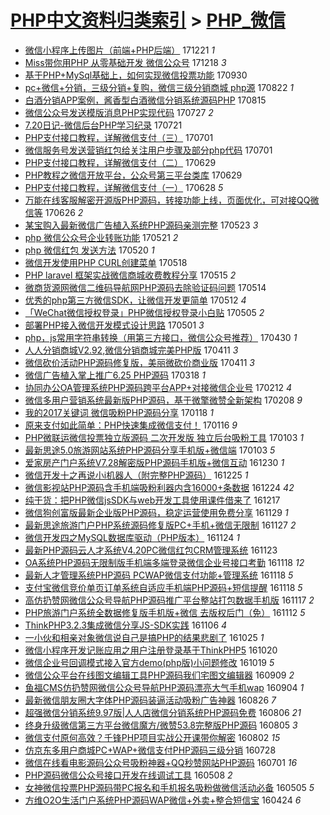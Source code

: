 [PHP中文资料归类索引](../README.md) > [PHP_微信](PHP_微信.md)
====
- [微信小程序上传图片（前端+PHP后端）](http://jkwz.applinzi.com/ittc/7049477199583773712.html#%E5%BE%AE%E4%BF%A1%E5%B0%8F%E7%A8%8B%E5%BA%8F%E4%B8%8A%E4%BC%A0%E5%9B%BE%E7%89%87%EF%BC%88%E5%89%8D%E7%AB%AF%2BPHP%E5%90%8E%E7%AB%AF%EF%BC%89) 171221 *1* 
- [Miss带你用PHP 从零基础开发 微信公众号](http://jkwz.applinzi.com/ittc/7048068414952702992.html#Miss%E5%B8%A6%E4%BD%A0%E7%94%A8PHP+%E4%BB%8E%E9%9B%B6%E5%9F%BA%E7%A1%80%E5%BC%80%E5%8F%91+%E5%BE%AE%E4%BF%A1%E5%85%AC%E4%BC%97%E5%8F%B7) 171218 *3* 
- [基于PHP+MySql基础上，如何实现微信投票功能](http://jkwz.applinzi.com/ittc/7019039153503863825.html#%E5%9F%BA%E4%BA%8EPHP%2BMySql%E5%9F%BA%E7%A1%80%E4%B8%8A%EF%BC%8C%E5%A6%82%E4%BD%95%E5%AE%9E%E7%8E%B0%E5%BE%AE%E4%BF%A1%E6%8A%95%E7%A5%A8%E5%8A%9F%E8%83%BD) 170930  
- [pc+微信+分销，三级分销+复购，微信三级分销商城 php源](http://jkwz.applinzi.com/ittc/7004685443285910545.html#pc%2B%E5%BE%AE%E4%BF%A1%2B%E5%88%86%E9%94%80%EF%BC%8C%E4%B8%89%E7%BA%A7%E5%88%86%E9%94%80%2B%E5%A4%8D%E8%B4%AD%EF%BC%8C%E5%BE%AE%E4%BF%A1%E4%B8%89%E7%BA%A7%E5%88%86%E9%94%80%E5%95%86%E5%9F%8E+php%E6%BA%90) 170822 *1* 
- [白酒分销APP案例，酱香型白酒微信分销系统源码PHP](http://jkwz.applinzi.com/ittc/7002093805917176849.html#%E7%99%BD%E9%85%92%E5%88%86%E9%94%80APP%E6%A1%88%E4%BE%8B%EF%BC%8C%E9%85%B1%E9%A6%99%E5%9E%8B%E7%99%BD%E9%85%92%E5%BE%AE%E4%BF%A1%E5%88%86%E9%94%80%E7%B3%BB%E7%BB%9F%E6%BA%90%E7%A0%81PHP) 170815  
- [微信公众号发送模版消息PHP实现代码](http://jkwz.applinzi.com/ittc/6994899696945202193.html#%E5%BE%AE%E4%BF%A1%E5%85%AC%E4%BC%97%E5%8F%B7%E5%8F%91%E9%80%81%E6%A8%A1%E7%89%88%E6%B6%88%E6%81%AFPHP%E5%AE%9E%E7%8E%B0%E4%BB%A3%E7%A0%81) 170727 *2* 
- [7.20日记-微信后台PHP学习纪录](http://jkwz.applinzi.com/ittc/6992548658837718033.html#7.20%E6%97%A5%E8%AE%B0-%E5%BE%AE%E4%BF%A1%E5%90%8E%E5%8F%B0PHP%E5%AD%A6%E4%B9%A0%E7%BA%AA%E5%BD%95) 170721  
- [PHP支付接口教程，详解微信支付（三）](http://jkwz.applinzi.com/ittc/6985478879941493765.html#PHP%E6%94%AF%E4%BB%98%E6%8E%A5%E5%8F%A3%E6%95%99%E7%A8%8B%EF%BC%8C%E8%AF%A6%E8%A7%A3%E5%BE%AE%E4%BF%A1%E6%94%AF%E4%BB%98%EF%BC%88%E4%B8%89%EF%BC%89) 170701  
- [微信服务号发送营销红包给关注用户步骤及部分php代码](http://jkwz.applinzi.com/ittc/6985004632458658820.html#%E5%BE%AE%E4%BF%A1%E6%9C%8D%E5%8A%A1%E5%8F%B7%E5%8F%91%E9%80%81%E8%90%A5%E9%94%80%E7%BA%A2%E5%8C%85%E7%BB%99%E5%85%B3%E6%B3%A8%E7%94%A8%E6%88%B7%E6%AD%A5%E9%AA%A4%E5%8F%8A%E9%83%A8%E5%88%86php%E4%BB%A3%E7%A0%81) 170701  
- [PHP支付接口教程，详解微信支付（二）](http://jkwz.applinzi.com/ittc/6984628160040535044.html#PHP%E6%94%AF%E4%BB%98%E6%8E%A5%E5%8F%A3%E6%95%99%E7%A8%8B%EF%BC%8C%E8%AF%A6%E8%A7%A3%E5%BE%AE%E4%BF%A1%E6%94%AF%E4%BB%98%EF%BC%88%E4%BA%8C%EF%BC%89) 170629  
- [PHP教程之微信开放平台，公众号第三平台类库](http://jkwz.applinzi.com/ittc/6984573722672235525.html#PHP%E6%95%99%E7%A8%8B%E4%B9%8B%E5%BE%AE%E4%BF%A1%E5%BC%80%E6%94%BE%E5%B9%B3%E5%8F%B0%EF%BC%8C%E5%85%AC%E4%BC%97%E5%8F%B7%E7%AC%AC%E4%B8%89%E5%B9%B3%E5%8F%B0%E7%B1%BB%E5%BA%93) 170629  
- [PHP支付接口教程，详解微信支付（一）](http://jkwz.applinzi.com/ittc/6983911665002087428.html#PHP%E6%94%AF%E4%BB%98%E6%8E%A5%E5%8F%A3%E6%95%99%E7%A8%8B%EF%BC%8C%E8%AF%A6%E8%A7%A3%E5%BE%AE%E4%BF%A1%E6%94%AF%E4%BB%98%EF%BC%88%E4%B8%80%EF%BC%89) 170628 *5* 
- [万能在线客服解密开源版PHP源码，转接功能上线，页面优化，可对接QQ微信等](http://jkwz.applinzi.com/ittc/6983543626486252549.html#%E4%B8%87%E8%83%BD%E5%9C%A8%E7%BA%BF%E5%AE%A2%E6%9C%8D%E8%A7%A3%E5%AF%86%E5%BC%80%E6%BA%90%E7%89%88PHP%E6%BA%90%E7%A0%81%EF%BC%8C%E8%BD%AC%E6%8E%A5%E5%8A%9F%E8%83%BD%E4%B8%8A%E7%BA%BF%EF%BC%8C%E9%A1%B5%E9%9D%A2%E4%BC%98%E5%8C%96%EF%BC%8C%E5%8F%AF%E5%AF%B9%E6%8E%A5QQ%E5%BE%AE%E4%BF%A1%E7%AD%89) 170626 *2* 
- [某宝购入最新微信广告植入系统PHP源码亲测完整](http://jkwz.applinzi.com/ittc/6970935958240232452.html#%E6%9F%90%E5%AE%9D%E8%B4%AD%E5%85%A5%E6%9C%80%E6%96%B0%E5%BE%AE%E4%BF%A1%E5%B9%BF%E5%91%8A%E6%A4%8D%E5%85%A5%E7%B3%BB%E7%BB%9FPHP%E6%BA%90%E7%A0%81%E4%BA%B2%E6%B5%8B%E5%AE%8C%E6%95%B4) 170523 *3* 
- [php 微信公众号企业转账功能](http://jkwz.applinzi.com/ittc/6970168902087607301.html#php+%E5%BE%AE%E4%BF%A1%E5%85%AC%E4%BC%97%E5%8F%B7%E4%BC%81%E4%B8%9A%E8%BD%AC%E8%B4%A6%E5%8A%9F%E8%83%BD) 170521 *2* 
- [php 微信红包 发送方法](http://jkwz.applinzi.com/ittc/6969759519650350084.html#php+%E5%BE%AE%E4%BF%A1%E7%BA%A2%E5%8C%85+%E5%8F%91%E9%80%81%E6%96%B9%E6%B3%95) 170520 *1* 
- [微信开发使用PHP CURL创建菜单](http://jkwz.applinzi.com/ittc/6969144539741684740.html#%E5%BE%AE%E4%BF%A1%E5%BC%80%E5%8F%91%E4%BD%BF%E7%94%A8PHP+CURL%E5%88%9B%E5%BB%BA%E8%8F%9C%E5%8D%95) 170518  
- [PHP laravel 框架实战微信商城收费教程分享](http://jkwz.applinzi.com/ittc/6967889129240003589.html#PHP+laravel+%E6%A1%86%E6%9E%B6%E5%AE%9E%E6%88%98%E5%BE%AE%E4%BF%A1%E5%95%86%E5%9F%8E%E6%94%B6%E8%B4%B9%E6%95%99%E7%A8%8B%E5%88%86%E4%BA%AB) 170515 *2* 
- [微商货源网微信二维码导航网PHP源码去除验证码问题](http://jkwz.applinzi.com/ittc/6967579962285491204.html#%E5%BE%AE%E5%95%86%E8%B4%A7%E6%BA%90%E7%BD%91%E5%BE%AE%E4%BF%A1%E4%BA%8C%E7%BB%B4%E7%A0%81%E5%AF%BC%E8%88%AA%E7%BD%91PHP%E6%BA%90%E7%A0%81%E5%8E%BB%E9%99%A4%E9%AA%8C%E8%AF%81%E7%A0%81%E9%97%AE%E9%A2%98) 170514  
- [优秀的php第三方微信SDK，让微信开发更简单](http://jkwz.applinzi.com/ittc/6966705249342456836.html#%E4%BC%98%E7%A7%80%E7%9A%84php%E7%AC%AC%E4%B8%89%E6%96%B9%E5%BE%AE%E4%BF%A1SDK%EF%BC%8C%E8%AE%A9%E5%BE%AE%E4%BF%A1%E5%BC%80%E5%8F%91%E6%9B%B4%E7%AE%80%E5%8D%95) 170512 *4* 
- [「WeChat微信授权登录」PHP微信授权登录小白贴](http://jkwz.applinzi.com/ittc/6963947580215002117.html#%E3%80%8CWeChat%E5%BE%AE%E4%BF%A1%E6%8E%88%E6%9D%83%E7%99%BB%E5%BD%95%E3%80%8DPHP%E5%BE%AE%E4%BF%A1%E6%8E%88%E6%9D%83%E7%99%BB%E5%BD%95%E5%B0%8F%E7%99%BD%E8%B4%B4) 170505 *2* 
- [部署PHP接入微信开发模式设计思路](http://jkwz.applinzi.com/ittc/6962698475006329861.html#%E9%83%A8%E7%BD%B2PHP%E6%8E%A5%E5%85%A5%E5%BE%AE%E4%BF%A1%E5%BC%80%E5%8F%91%E6%A8%A1%E5%BC%8F%E8%AE%BE%E8%AE%A1%E6%80%9D%E8%B7%AF) 170501 *3* 
- [php，js常用字符串转换（用第三方接口，微信公众号推荐）](http://jkwz.applinzi.com/ittc/6962330324536132613.html#php%EF%BC%8Cjs%E5%B8%B8%E7%94%A8%E5%AD%97%E7%AC%A6%E4%B8%B2%E8%BD%AC%E6%8D%A2%EF%BC%88%E7%94%A8%E7%AC%AC%E4%B8%89%E6%96%B9%E6%8E%A5%E5%8F%A3%EF%BC%8C%E5%BE%AE%E4%BF%A1%E5%85%AC%E4%BC%97%E5%8F%B7%E6%8E%A8%E8%8D%90%EF%BC%89) 170430 *1* 
- [人人分销商城V2.92,微信分销商城完美PHP版](http://jkwz.applinzi.com/ittc/6955207799234626565.html#%E4%BA%BA%E4%BA%BA%E5%88%86%E9%94%80%E5%95%86%E5%9F%8EV2.92%2C%E5%BE%AE%E4%BF%A1%E5%88%86%E9%94%80%E5%95%86%E5%9F%8E%E5%AE%8C%E7%BE%8EPHP%E7%89%88) 170411 *3* 
- [微信砍价活动PHP源码修复版，美丽微砍价商业版](http://jkwz.applinzi.com/ittc/6955207055764882437.html#%E5%BE%AE%E4%BF%A1%E7%A0%8D%E4%BB%B7%E6%B4%BB%E5%8A%A8PHP%E6%BA%90%E7%A0%81%E4%BF%AE%E5%A4%8D%E7%89%88%EF%BC%8C%E7%BE%8E%E4%B8%BD%E5%BE%AE%E7%A0%8D%E4%BB%B7%E5%95%86%E4%B8%9A%E7%89%88) 170411 *3* 
- [微信广告植入掌上推广6.25 PHP源码](http://jkwz.applinzi.com/ittc/6946462191283864580.html#%E5%BE%AE%E4%BF%A1%E5%B9%BF%E5%91%8A%E6%A4%8D%E5%85%A5%E6%8E%8C%E4%B8%8A%E6%8E%A8%E5%B9%BF6.25+PHP%E6%BA%90%E7%A0%81) 170318 *1* 
- [协同办公OA管理系统PHP源码跨平台APP+对接微信企业号](http://jkwz.applinzi.com/ittc/6933737132727469060.html#%E5%8D%8F%E5%90%8C%E5%8A%9E%E5%85%ACOA%E7%AE%A1%E7%90%86%E7%B3%BB%E7%BB%9FPHP%E6%BA%90%E7%A0%81%E8%B7%A8%E5%B9%B3%E5%8F%B0APP%2B%E5%AF%B9%E6%8E%A5%E5%BE%AE%E4%BF%A1%E4%BC%81%E4%B8%9A%E5%8F%B7) 170212 *4* 
- [微信多用户营销系统最新版PHP源码，基于微擎微赞全新架构](http://jkwz.applinzi.com/ittc/6932225362997281796.html#%E5%BE%AE%E4%BF%A1%E5%A4%9A%E7%94%A8%E6%88%B7%E8%90%A5%E9%94%80%E7%B3%BB%E7%BB%9F%E6%9C%80%E6%96%B0%E7%89%88PHP%E6%BA%90%E7%A0%81%EF%BC%8C%E5%9F%BA%E4%BA%8E%E5%BE%AE%E6%93%8E%E5%BE%AE%E8%B5%9E%E5%85%A8%E6%96%B0%E6%9E%B6%E6%9E%84) 170208 *9* 
- [我的2017关键词 微信吸粉PHP源码分享](http://jkwz.applinzi.com/ittc/6924538928127542276.html#%E6%88%91%E7%9A%842017%E5%85%B3%E9%94%AE%E8%AF%8D+%E5%BE%AE%E4%BF%A1%E5%90%B8%E7%B2%89PHP%E6%BA%90%E7%A0%81%E5%88%86%E4%BA%AB) 170118 *1* 
- [原来支付如此简单：PHP快速集成微信支付！](http://jkwz.applinzi.com/ittc/6923680323069281284.html#%E5%8E%9F%E6%9D%A5%E6%94%AF%E4%BB%98%E5%A6%82%E6%AD%A4%E7%AE%80%E5%8D%95%EF%BC%9APHP%E5%BF%AB%E9%80%9F%E9%9B%86%E6%88%90%E5%BE%AE%E4%BF%A1%E6%94%AF%E4%BB%98%EF%BC%81) 170116 *9* 
- [PHP微联运微信投票独立版源码 二次开发版 独立后台吸粉工具](http://jkwz.applinzi.com/ittc/6918879363524461572.html#PHP%E5%BE%AE%E8%81%94%E8%BF%90%E5%BE%AE%E4%BF%A1%E6%8A%95%E7%A5%A8%E7%8B%AC%E7%AB%8B%E7%89%88%E6%BA%90%E7%A0%81+%E4%BA%8C%E6%AC%A1%E5%BC%80%E5%8F%91%E7%89%88+%E7%8B%AC%E7%AB%8B%E5%90%8E%E5%8F%B0%E5%90%B8%E7%B2%89%E5%B7%A5%E5%85%B7) 170103 *1* 
- [最新思途5.0旅游网站系统PHP源码分享手机版+微信端](http://jkwz.applinzi.com/ittc/6918870259519194116.html#%E6%9C%80%E6%96%B0%E6%80%9D%E9%80%945.0%E6%97%85%E6%B8%B8%E7%BD%91%E7%AB%99%E7%B3%BB%E7%BB%9FPHP%E6%BA%90%E7%A0%81%E5%88%86%E4%BA%AB%E6%89%8B%E6%9C%BA%E7%89%88%2B%E5%BE%AE%E4%BF%A1%E7%AB%AF) 170103 *5* 
- [爱家房产门户系统V7.28解密版PHP源码手机版+微信互动](http://jkwz.applinzi.com/ittc/6917454478398981124.html#%E7%88%B1%E5%AE%B6%E6%88%BF%E4%BA%A7%E9%97%A8%E6%88%B7%E7%B3%BB%E7%BB%9FV7.28%E8%A7%A3%E5%AF%86%E7%89%88PHP%E6%BA%90%E7%A0%81%E6%89%8B%E6%9C%BA%E7%89%88%2B%E5%BE%AE%E4%BF%A1%E4%BA%92%E5%8A%A8) 161230 *1* 
- [微信开发十之再说小i机器人（附完整PHP源码）](http://jkwz.applinzi.com/ittc/6915639960945558532.html#%E5%BE%AE%E4%BF%A1%E5%BC%80%E5%8F%91%E5%8D%81%E4%B9%8B%E5%86%8D%E8%AF%B4%E5%B0%8Fi%E6%9C%BA%E5%99%A8%E4%BA%BA%EF%BC%88%E9%99%84%E5%AE%8C%E6%95%B4PHP%E6%BA%90%E7%A0%81%EF%BC%89) 161225 *1* 
- [微信影视站PHP源码含手机端吸粉利器内含16000+条数据](http://jkwz.applinzi.com/ittc/6915251712461112324.html#%E5%BE%AE%E4%BF%A1%E5%BD%B1%E8%A7%86%E7%AB%99PHP%E6%BA%90%E7%A0%81%E5%90%AB%E6%89%8B%E6%9C%BA%E7%AB%AF%E5%90%B8%E7%B2%89%E5%88%A9%E5%99%A8%E5%86%85%E5%90%AB16000%2B%E6%9D%A1%E6%95%B0%E6%8D%AE) 161224 *42* 
- [纯干货：把PHP微信jsSDK与web开发工具使用课件借来了](http://jkwz.applinzi.com/ittc/6912534967254254597.html#%E7%BA%AF%E5%B9%B2%E8%B4%A7%EF%BC%9A%E6%8A%8APHP%E5%BE%AE%E4%BF%A1jsSDK%E4%B8%8Eweb%E5%BC%80%E5%8F%91%E5%B7%A5%E5%85%B7%E4%BD%BF%E7%94%A8%E8%AF%BE%E4%BB%B6%E5%80%9F%E6%9D%A5%E4%BA%86) 161217  
- [微信狗创富版最新企业版PHP源码，稳定运营使用免费分享](http://jkwz.applinzi.com/ittc/6905902477110412293.html#%E5%BE%AE%E4%BF%A1%E7%8B%97%E5%88%9B%E5%AF%8C%E7%89%88%E6%9C%80%E6%96%B0%E4%BC%81%E4%B8%9A%E7%89%88PHP%E6%BA%90%E7%A0%81%EF%BC%8C%E7%A8%B3%E5%AE%9A%E8%BF%90%E8%90%A5%E4%BD%BF%E7%94%A8%E5%85%8D%E8%B4%B9%E5%88%86%E4%BA%AB) 161129 *1* 
- [最新思途旅游门户PHP系统源码修复版PC+手机+微信无限制](http://jkwz.applinzi.com/ittc/6905257137671767045.html#%E6%9C%80%E6%96%B0%E6%80%9D%E9%80%94%E6%97%85%E6%B8%B8%E9%97%A8%E6%88%B7PHP%E7%B3%BB%E7%BB%9F%E6%BA%90%E7%A0%81%E4%BF%AE%E5%A4%8D%E7%89%88PC%2B%E6%89%8B%E6%9C%BA%2B%E5%BE%AE%E4%BF%A1%E6%97%A0%E9%99%90%E5%88%B6) 161127 *2* 
- [微信开发四之MySQL数据库驱动（PHP版本）](http://jkwz.applinzi.com/ittc/6903974216063255556.html#%E5%BE%AE%E4%BF%A1%E5%BC%80%E5%8F%91%E5%9B%9B%E4%B9%8BMySQL%E6%95%B0%E6%8D%AE%E5%BA%93%E9%A9%B1%E5%8A%A8%EF%BC%88PHP%E7%89%88%E6%9C%AC%EF%BC%89) 161124 *1* 
- [最新PHP源码云人才系统V4.20PC微信红包CRM管理系统](http://jkwz.applinzi.com/ittc/6903711587486925829.html#%E6%9C%80%E6%96%B0PHP%E6%BA%90%E7%A0%81%E4%BA%91%E4%BA%BA%E6%89%8D%E7%B3%BB%E7%BB%9FV4.20PC%E5%BE%AE%E4%BF%A1%E7%BA%A2%E5%8C%85CRM%E7%AE%A1%E7%90%86%E7%B3%BB%E7%BB%9F) 161123  
- [OA系统PHP源码无限制版手机端多端登录微信企业号接口考勤](http://jkwz.applinzi.com/ittc/6901869052770649093.html#OA%E7%B3%BB%E7%BB%9FPHP%E6%BA%90%E7%A0%81%E6%97%A0%E9%99%90%E5%88%B6%E7%89%88%E6%89%8B%E6%9C%BA%E7%AB%AF%E5%A4%9A%E7%AB%AF%E7%99%BB%E5%BD%95%E5%BE%AE%E4%BF%A1%E4%BC%81%E4%B8%9A%E5%8F%B7%E6%8E%A5%E5%8F%A3%E8%80%83%E5%8B%A4) 161118 *12* 
- [最新人才管理系统PHP源码 PCWAP微信支付功能+管理系统](http://jkwz.applinzi.com/ittc/6901783418949338116.html#%E6%9C%80%E6%96%B0%E4%BA%BA%E6%89%8D%E7%AE%A1%E7%90%86%E7%B3%BB%E7%BB%9FPHP%E6%BA%90%E7%A0%81+PCWAP%E5%BE%AE%E4%BF%A1%E6%94%AF%E4%BB%98%E5%8A%9F%E8%83%BD%2B%E7%AE%A1%E7%90%86%E7%B3%BB%E7%BB%9F) 161118 *5* 
- [支付宝微信竞价单页订单系统自适应手机端PHP源码+短信提醒](http://jkwz.applinzi.com/ittc/6901782150478562309.html#%E6%94%AF%E4%BB%98%E5%AE%9D%E5%BE%AE%E4%BF%A1%E7%AB%9E%E4%BB%B7%E5%8D%95%E9%A1%B5%E8%AE%A2%E5%8D%95%E7%B3%BB%E7%BB%9F%E8%87%AA%E9%80%82%E5%BA%94%E6%89%8B%E6%9C%BA%E7%AB%AFPHP%E6%BA%90%E7%A0%81%2B%E7%9F%AD%E4%BF%A1%E6%8F%90%E9%86%92) 161118 *5* 
- [高仿扔赞网微信公众号导航PHP源码推广平台整站打包数据手机版](http://jkwz.applinzi.com/ittc/6901392918324970501.html#%E9%AB%98%E4%BB%BF%E6%89%94%E8%B5%9E%E7%BD%91%E5%BE%AE%E4%BF%A1%E5%85%AC%E4%BC%97%E5%8F%B7%E5%AF%BC%E8%88%AAPHP%E6%BA%90%E7%A0%81%E6%8E%A8%E5%B9%BF%E5%B9%B3%E5%8F%B0%E6%95%B4%E7%AB%99%E6%89%93%E5%8C%85%E6%95%B0%E6%8D%AE%E6%89%8B%E6%9C%BA%E7%89%88) 161117 *2* 
- [PHP旅游门户系统全数据修复版手机版+微信 去版权后门（免）](http://jkwz.applinzi.com/ittc/6899638848782337029.html#PHP%E6%97%85%E6%B8%B8%E9%97%A8%E6%88%B7%E7%B3%BB%E7%BB%9F%E5%85%A8%E6%95%B0%E6%8D%AE%E4%BF%AE%E5%A4%8D%E7%89%88%E6%89%8B%E6%9C%BA%E7%89%88%2B%E5%BE%AE%E4%BF%A1+%E5%8E%BB%E7%89%88%E6%9D%83%E5%90%8E%E9%97%A8%EF%BC%88%E5%85%8D%EF%BC%89) 161112 *5* 
- [ThinkPHP3.2.3集成微信分享JS-SDK实践](http://jkwz.applinzi.com/ittc/6897304394202088453.html#ThinkPHP3.2.3%E9%9B%86%E6%88%90%E5%BE%AE%E4%BF%A1%E5%88%86%E4%BA%ABJS-SDK%E5%AE%9E%E8%B7%B5) 161106 *4* 
- [一小伙和相亲对象微信说自己是搞PHP的结果悲剧了](http://jkwz.applinzi.com/ittc/6892853533774185476.html#%E4%B8%80%E5%B0%8F%E4%BC%99%E5%92%8C%E7%9B%B8%E4%BA%B2%E5%AF%B9%E8%B1%A1%E5%BE%AE%E4%BF%A1%E8%AF%B4%E8%87%AA%E5%B7%B1%E6%98%AF%E6%90%9EPHP%E7%9A%84%E7%BB%93%E6%9E%9C%E6%82%B2%E5%89%A7%E4%BA%86) 161025 *1* 
- [微信小程序开发记账应用之用户注册登录基于ThinkPHP5](http://jkwz.applinzi.com/ittc/6890822345521890308.html#%E5%BE%AE%E4%BF%A1%E5%B0%8F%E7%A8%8B%E5%BA%8F%E5%BC%80%E5%8F%91%E8%AE%B0%E8%B4%A6%E5%BA%94%E7%94%A8%E4%B9%8B%E7%94%A8%E6%88%B7%E6%B3%A8%E5%86%8C%E7%99%BB%E5%BD%95%E5%9F%BA%E4%BA%8EThinkPHP5) 161020  
- [微信企业号回调模式接入官方demo(php版)小问题修改](http://jkwz.applinzi.com/ittc/6890855811529573381.html#%E5%BE%AE%E4%BF%A1%E4%BC%81%E4%B8%9A%E5%8F%B7%E5%9B%9E%E8%B0%83%E6%A8%A1%E5%BC%8F%E6%8E%A5%E5%85%A5%E5%AE%98%E6%96%B9demo%28php%E7%89%88%29%E5%B0%8F%E9%97%AE%E9%A2%98%E4%BF%AE%E6%94%B9) 161019 *5* 
- [微信公众平台在线图文编辑工具PHP源码我们宅图文编辑器](http://jkwz.applinzi.com/ittc/6875904178983011333.html#%E5%BE%AE%E4%BF%A1%E5%85%AC%E4%BC%97%E5%B9%B3%E5%8F%B0%E5%9C%A8%E7%BA%BF%E5%9B%BE%E6%96%87%E7%BC%96%E8%BE%91%E5%B7%A5%E5%85%B7PHP%E6%BA%90%E7%A0%81%E6%88%91%E4%BB%AC%E5%AE%85%E5%9B%BE%E6%96%87%E7%BC%96%E8%BE%91%E5%99%A8) 160909 *2* 
- [鱼福CMS仿扔赞网微信公众号导航PHP源码漂亮大气手机wap](http://jkwz.applinzi.com/ittc/6873902005227095044.html#%E9%B1%BC%E7%A6%8FCMS%E4%BB%BF%E6%89%94%E8%B5%9E%E7%BD%91%E5%BE%AE%E4%BF%A1%E5%85%AC%E4%BC%97%E5%8F%B7%E5%AF%BC%E8%88%AAPHP%E6%BA%90%E7%A0%81%E6%BC%82%E4%BA%AE%E5%A4%A7%E6%B0%94%E6%89%8B%E6%9C%BAwap) 160904 *1* 
- [最新微信朋友圈大字体PHP源码装逼活动吸粉广告神器](http://jkwz.applinzi.com/ittc/6870663775501419524.html#%E6%9C%80%E6%96%B0%E5%BE%AE%E4%BF%A1%E6%9C%8B%E5%8F%8B%E5%9C%88%E5%A4%A7%E5%AD%97%E4%BD%93PHP%E6%BA%90%E7%A0%81%E8%A3%85%E9%80%BC%E6%B4%BB%E5%8A%A8%E5%90%B8%E7%B2%89%E5%B9%BF%E5%91%8A%E7%A5%9E%E5%99%A8) 160826 *7* 
- [超强微信分销系统9.97版|人人店微信分销系统PHP源码免费](http://jkwz.applinzi.com/ittc/6863274635780686852.html#%E8%B6%85%E5%BC%BA%E5%BE%AE%E4%BF%A1%E5%88%86%E9%94%80%E7%B3%BB%E7%BB%9F9.97%E7%89%88%7C%E4%BA%BA%E4%BA%BA%E5%BA%97%E5%BE%AE%E4%BF%A1%E5%88%86%E9%94%80%E7%B3%BB%E7%BB%9FPHP%E6%BA%90%E7%A0%81%E5%85%8D%E8%B4%B9) 160806 *21* 
- [终身升级微信第三方平台微信魔方/微赞53.8完整版PHP源码](http://jkwz.applinzi.com/ittc/6862914870261056517.html#%E7%BB%88%E8%BA%AB%E5%8D%87%E7%BA%A7%E5%BE%AE%E4%BF%A1%E7%AC%AC%E4%B8%89%E6%96%B9%E5%B9%B3%E5%8F%B0%E5%BE%AE%E4%BF%A1%E9%AD%94%E6%96%B9%2F%E5%BE%AE%E8%B5%9E53.8%E5%AE%8C%E6%95%B4%E7%89%88PHP%E6%BA%90%E7%A0%81) 160805 *3* 
- [微信支付原何高效？千锋PHP项目实战公开课带你解密](http://jkwz.applinzi.com/ittc/6861691295348818949.html#%E5%BE%AE%E4%BF%A1%E6%94%AF%E4%BB%98%E5%8E%9F%E4%BD%95%E9%AB%98%E6%95%88%EF%BC%9F%E5%8D%83%E9%94%8BPHP%E9%A1%B9%E7%9B%AE%E5%AE%9E%E6%88%98%E5%85%AC%E5%BC%80%E8%AF%BE%E5%B8%A6%E4%BD%A0%E8%A7%A3%E5%AF%86) 160802 *15* 
- [仿京东多用户商城PC+WAP+微信支付PHP源码三级分销](http://jkwz.applinzi.com/ittc/6859909538521809925.html#%E4%BB%BF%E4%BA%AC%E4%B8%9C%E5%A4%9A%E7%94%A8%E6%88%B7%E5%95%86%E5%9F%8EPC%2BWAP%2B%E5%BE%AE%E4%BF%A1%E6%94%AF%E4%BB%98PHP%E6%BA%90%E7%A0%81%E4%B8%89%E7%BA%A7%E5%88%86%E9%94%80) 160728  
- [微信在线看电影源码公众号吸粉神器+QQ秒赞网站PHP源码](http://jkwz.applinzi.com/ittc/6849783253162263557.html#%E5%BE%AE%E4%BF%A1%E5%9C%A8%E7%BA%BF%E7%9C%8B%E7%94%B5%E5%BD%B1%E6%BA%90%E7%A0%81%E5%85%AC%E4%BC%97%E5%8F%B7%E5%90%B8%E7%B2%89%E7%A5%9E%E5%99%A8%2BQQ%E7%A7%92%E8%B5%9E%E7%BD%91%E7%AB%99PHP%E6%BA%90%E7%A0%81) 160701 *16* 
- [PHP源码微信公众号接口开发在线调试工具](http://jkwz.applinzi.com/ittc/6829765056325485573.html#PHP%E6%BA%90%E7%A0%81%E5%BE%AE%E4%BF%A1%E5%85%AC%E4%BC%97%E5%8F%B7%E6%8E%A5%E5%8F%A3%E5%BC%80%E5%8F%91%E5%9C%A8%E7%BA%BF%E8%B0%83%E8%AF%95%E5%B7%A5%E5%85%B7) 160508 *2* 
- [女神微信投票PHP源码带PC报名和手机报名吸粉做微信活动必备](http://jkwz.applinzi.com/ittc/6827703926023259141.html#%E5%A5%B3%E7%A5%9E%E5%BE%AE%E4%BF%A1%E6%8A%95%E7%A5%A8PHP%E6%BA%90%E7%A0%81%E5%B8%A6PC%E6%8A%A5%E5%90%8D%E5%92%8C%E6%89%8B%E6%9C%BA%E6%8A%A5%E5%90%8D%E5%90%B8%E7%B2%89%E5%81%9A%E5%BE%AE%E4%BF%A1%E6%B4%BB%E5%8A%A8%E5%BF%85%E5%A4%87) 160505 *5* 
- [方维O2O生活门户系统PHP源码WAP微信+外卖+整合短信宝](http://jkwz.applinzi.com/ittc/6824625494024520709.html#%E6%96%B9%E7%BB%B4O2O%E7%94%9F%E6%B4%BB%E9%97%A8%E6%88%B7%E7%B3%BB%E7%BB%9FPHP%E6%BA%90%E7%A0%81WAP%E5%BE%AE%E4%BF%A1%2B%E5%A4%96%E5%8D%96%2B%E6%95%B4%E5%90%88%E7%9F%AD%E4%BF%A1%E5%AE%9D) 160424 *6* 
